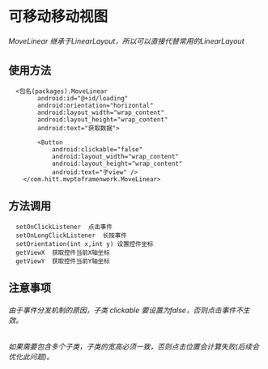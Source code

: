 # 可移动移动视图

###### MoveLinear 继承于LinearLayout，所以可以直接代替常用的LinearLayout

## 使用方法
  ```
    <包名(packages).MoveLinear
          android:id="@+id/loading"
          android:orientation="horizontal"
          android:layout_width="wrap_content"
          android:layout_height="wrap_content"
          android:text="获取数据">

          <Button
              android:clickable="false"
              android:layout_width="wrap_content"
              android:layout_height="wrap_content"
              android:text="子view" />
      </com.hitt.mvptoframenwork.MoveLinear>
  ```

## 方法调用
  ```
    setOnClickListener  点击事件
    setOnLongClickListener  长按事件
    setOrientation(int x,int y) 设置控件坐标
    getViewX  获取控件当前X轴坐标
    getViewY  获取控件当前Y轴坐标
 ```

## 注意事项
   ###### 由于事件分发机制的原因，子类 clickable 要设置为false，否则点击事件不生效。
   ###### 如果需要包含多个子类，子类的宽高必须一致，否则点击位置会计算失败(后续会优化此问题)。